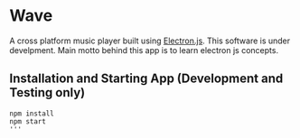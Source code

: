 # Wave
A cross platform music player built using [Electron.js](https://electronjs.org/). This software is under develpment. Main motto behind this app is to learn electron js concepts.

## Installation and Starting App (Development and Testing only)
```
npm install
npm start
'''